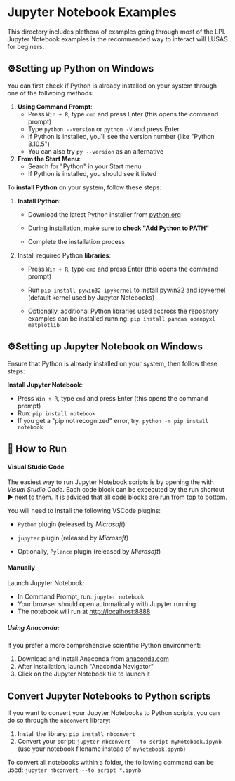 # Jupyter Notebook Examples

This directory includes plethora of examples going through most of the LPI. Jupyter Notebook examples is the recommended way to interact will LUSAS for beginers.

## ⚙️Setting up Python on Windows

You can first check if Python is already installed on your system through one of the follwoing methods:

1. **Using Command Prompt**:
   - Press `Win + R`, type `cmd` and press Enter (this opens the command prompt)
   - Type `python --version` or `python -V` and press Enter
   - If Python is installed, you'll see the version number (like "Python 3.10.5")
   - You can also try `py --version` as an alternative
2. **From the Start Menu**:
   - Search for "Python" in your Start menu
   - If Python is installed, you should see it listed

To **install Python** on your system, follow these steps:

1. **Install Python**:
   
   - Download the latest Python installer from [python.org](https://python.org)
   
   - During installation, make sure to **check "Add Python to PATH"**
   
   - Complete the installation process

2. Install required Python **libraries**:
   
   - Press `Win + R`, type `cmd` and press Enter (this opens the command prompt)
   
   - Run `pip install pywin32 ipykernel` to install pywin32 and ipykernel (default kernel used by Jupyter Notebooks)
   
   - Optionally, additional Python libraries used accross the repository examples can be installed running: `pip install pandas openpyxl matplotlib`

## ⚙️Setting up Jupyter Notebook on Windows

Ensure that Python is already installed on your system, then follow these steps:

**Install Jupyter Notebook**:

- Press `Win + R`, type `cmd` and press Enter (this opens the command prompt)
- Run: `pip install notebook`
- If you get a "pip not recognized" error, try: `python -m pip install notebook` 

## 🚀 How to Run

#### Visual Studio Code

The easiest way to run Jupyter Notebook scripts is by opening the with *Visual Studio Code*. Each code block can be excecuted by the run shortcut ▶️ next to them. It is adviced that all code blocks are run from top to bottom.

You will need to install the following VSCode plugins:

- `Python` plugin (released by *Microsoft*)

- `jupyter` plugin (released by *Microsoft*)

- Optionally, `Pylance` plugin (released by *Microsoft*)

#### Manually

Launch Jupyter Notebook:

- In Command Prompt, run: `jupyter notebook`
- Your browser should open automatically with Jupyter running
- The notebook will run at [http://localhost:8888](http://localhost:8888)

##### Using Anaconda:

If you prefer a more comprehensive scientific Python environment:

1. Download and install Anaconda from [anaconda.com](https://anaconda.com)
2. After installation, launch "Anaconda Navigator"
3. Click on the Jupyter Notebook tile to launch it

## Convert Jupyter Notebooks to Python scripts

If you want to convert your Jupyter Notebooks to Python scripts, you can do so through the `nbconvert` library:

1. Install the library: `pip install nbconvert`
2. Convert your script: `jupyter nbconvert --to script myNotebook.ipynb` (use your notebook filename instead of `myNotebook.ipynb`)

To convert all notebooks within a folder, the following command can be used: `jupyter nbconvert --to script *.ipynb`